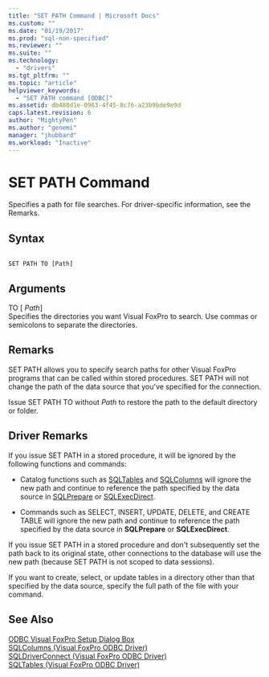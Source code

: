```yaml
---
title: "SET PATH Command | Microsoft Docs"
ms.custom: ""
ms.date: "01/19/2017"
ms.prod: "sql-non-specified"
ms.reviewer: ""
ms.suite: ""
ms.technology: 
  - "drivers"
ms.tgt_pltfrm: ""
ms.topic: "article"
helpviewer_keywords: 
  - "SET PATH command [ODBC]"
ms.assetid: db488d1e-0963-4f45-8c76-a23b9bde9e9d
caps.latest.revision: 6
author: "MightyPen"
ms.author: "genemi"
manager: "jhubbard"
ms.workload: "Inactive"
---
```

# SET PATH Command
Specifies a path for file searches. For driver-specific information, see the Remarks.  
  
## Syntax  
  
```  
  
SET PATH TO [Path]  
```  
  
## Arguments  
 TO [ *Path*]  
 Specifies the directories you want Visual FoxPro to search. Use commas or semicolons to separate the directories.  
  
## Remarks  
 SET PATH allows you to specify search paths for other Visual FoxPro programs that can be called within stored procedures. SET PATH will not change the path of the data source that you've specified for the connection.  
  
 Issue SET PATH TO without *Path* to restore the path to the default directory or folder.  
  
## Driver Remarks  
 If you issue SET PATH in a stored procedure, it will be ignored by the following functions and commands:  
  
-   Catalog functions such as [SQLTables](../../odbc/microsoft/sqltables-visual-foxpro-odbc-driver.md) and [SQLColumns](../../odbc/microsoft/sqlcolumns-visual-foxpro-odbc-driver.md) will ignore the new path and continue to reference the path specified by the data source in [SQLPrepare](../../odbc/microsoft/sqlprepare-visual-foxpro-odbc-driver.md) or [SQLExecDirect](../../odbc/microsoft/sqlexecdirect-visual-foxpro-odbc-driver.md).  
  
-   Commands such as SELECT, INSERT, UPDATE, DELETE, and CREATE TABLE will ignore the new path and continue to reference the path specified by the data source in **SQLPrepare** or **SQLExecDirect**.  
  
 If you issue SET PATH in a stored procedure and don't subsequently set the path back to its original state, other connections to the database will use the new path (because SET PATH is not scoped to data sessions).  
  
 If you want to create, select, or update tables in a directory other than that specified by the data source, specify the full path of the file with your command.  
  
## See Also  
 [ODBC Visual FoxPro Setup Dialog Box](../../odbc/microsoft/odbc-visual-foxpro-setup-dialog-box.md)   
 [SQLColumns (Visual FoxPro ODBC Driver)](../../odbc/microsoft/sqlcolumns-visual-foxpro-odbc-driver.md)   
 [SQLDriverConnect (Visual FoxPro ODBC Driver)](../../odbc/microsoft/sqldriverconnect-visual-foxpro-odbc-driver.md)   
 [SQLTables (Visual FoxPro ODBC Driver)](../../odbc/microsoft/sqltables-visual-foxpro-odbc-driver.md)
